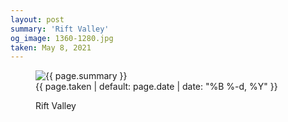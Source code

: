 ```yaml
---
layout: post
summary: 'Rift Valley'
og_image: 1360-1280.jpg
taken: May 8, 2021
---
```


<figure class="post" data-src="{{ site.assets_url }}/{{ page.og_image }}">
<img alt="{{ page.summary }}" sizes="(min-width: 700px) 50vw, calc(100vw - 2rem)" src="{{ site.assets_url }}/1360-640.jpg" srcset="{{ site.assets_url }}/1360-320.jpg 320w, {{ site.assets_url }}/1360-640.jpg 640w, {{ site.assets_url }}/1360-960.jpg 960w, {{ site.assets_url }}/1360-1280.jpg 1280w"/>
<figcaption>
<time>{{ page.taken | default: page.date | date: "%B %-d, %Y" }}</time>
<p>Rift Valley</p>
</figcaption>
</figure>
